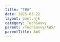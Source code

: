 ```yaml
---
title: "TBA"
date: 2025-03-22
layout: post.njk
category: TechSavvy
parent: /TechSavvy/AWS/
parentTitle: AWS
---
```

